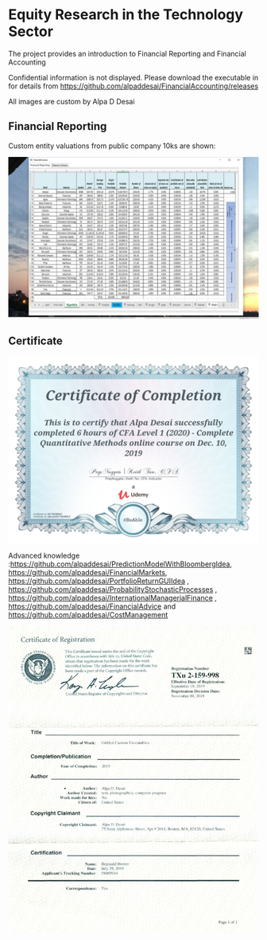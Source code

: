 # Equity Research in the Technology Sector

The project provides an introduction to Financial Reporting and Financial Accounting

Confidential information is not displayed. Please download the executable in for details from https://github.com/alpaddesai/FinancialAccounting/releases

All images are custom by Alpa D Desai  

## Financial Reporting
Custom entity valuations from public company 10ks are shown: 

![image](FinancialReporting.png)


## Certificate
![image](QuantitativeMethods.jpg)


Advanced knowledge :https://github.com/alpaddesai/PredictionModelWithBloombergIdea, https://github.com/alpaddesai/FinancialMarkets,  https://github.com/alpaddesai/PortfolioReturnGUIIdea , https://github.com/alpaddesai/ProbabilityStochasticProcesses , https://github.com/alpaddesai/InternationalManagerialFinance , https://github.com/alpaddesai/FinancialAdvice and https://github.com/alpaddesai/CostManagement

![image](USCopyrightCertificateofRegistration.png)
